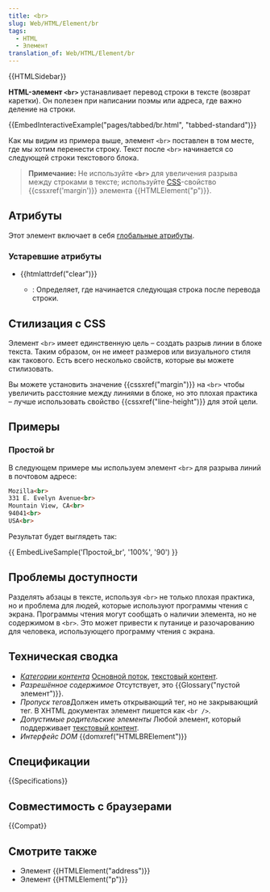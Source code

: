 ```yaml
---
title: <br>
slug: Web/HTML/Element/br
tags:
  - HTML
  - Элемент
translation_of: Web/HTML/Element/br
---
```

{{HTMLSidebar}}

**HTML-элемент `<br>`** устанавливает перевод строки в тексте (возврат каретки). Он полезен при написании поэмы или адреса, где важно деление на строки.

{{EmbedInteractiveExample("pages/tabbed/br.html", "tabbed-standard")}}

Как мы видим из примера выше, элемент `<br>` поставлен в том месте, где мы хотим перенести строку. Текст после `<br>` начинается со следующей строки текстового блока.

> **Примечание:** Не используйте **`<br>`** для увеличения разрыва между строками в тексте; используйте [CSS](/ru/docs/Web/CSS)-свойство {{cssxref('margin')}} элемента {{HTMLElement("p")}}.

## Атрибуты

Этот элемент включает в себя [глобальные атрибуты](ru/docs/HTML/Global_attributes).

### Устаревшие атрибуты

- {{htmlattrdef("clear")}}

  - : Определяет, где начинается следующая строка после перевода строки.

## Стилизация с CSS

Элемент `<br>` имеет единственную цель – создать разрыв линии в блоке текста. Таким образом, он не имеет размеров или визуального стиля как такового. Есть всего несколько свойств, которые вы можете стилизовать.

Вы можете установить значение {{cssxref("margin")}} на `<br>` чтобы увеличить расстояние между линиями в блоке, но это плохая практика – лучше использовать свойство {{cssxref("line-height")}} для этой цели.

## Примеры

### Простой br

В следующем примере мы используем элемент `<br>` для разрыва линий в почтовом адресе:

```html
Mozilla<br>
331 E. Evelyn Avenue<br>
Mountain View, CA<br>
94041<br>
USA<br>
```

Результат будет выглядеть так:

{{ EmbedLiveSample('Простой_br', '100%', '90') }}

## Проблемы доступности

Разделять абзацы в тексте, используя `<br>` не только плохая практика, но и проблема для людей, которые используют программы чтения с экрана. Программы чтения могут сообщать о наличии элемента, но не содержимом в `<br>`. Это может привести к путанице и разочарованию для человека, использующего программу чтения с экрана.

## Техническая сводка

- _[Категории контента](/ru/docs/Web/Guide/HTML/Content_categories)_ [Основной поток](/ru/docs/Web/Guide/HTML/Content_categories#Основной_поток), [текстовый контент](/ru/docs/Web/Guide/HTML/Content_categories#Phrasing_content).
- _Разрешённое содержимое_ Отсутствует, это {{Glossary("пустой элемент")}}.
- *Пропуск тегов*Должен иметь открывающий тег, но не закрывающий тег. В XHTML документах элемент пишется как `<br />`.
- _Допустимые родительские элементы_ Любой элемент, который поддерживает [текстовый контент](/ru/docs/Web/Guide/HTML/Content_categories#Phrasing_content).
- _Интерфейс DOM_ {{domxref("HTMLBRElement")}}

## Спецификации

{{Specifications}}

## Совместимость с браузерами

{{Compat}}

## Смотрите также

- Элемент {{HTMLElement("address")}}
- Элемент {{HTMLElement("p")}}
